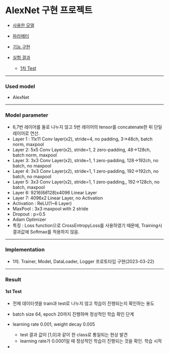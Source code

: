 # AlexNet 구현 프로젝트

* [사용한 모델](#Used-model)
* [파라메터](#Model-parameter)

* [기능 구현](#Implementation)
* [실험 결과](#Result)
 	* [1차 Test](#1st-Test)
 
---
### Used model
 - AlexNet
---
### Model parameter
 - 6,7번 레이어를 둘로 나누지 않고 5번 레이어의 tensor를 concatenate한 뒤 단일 레이어로 연산.
 - Layer 1 : 11x11 Conv layer(x2), stride=4, no padding, 3->48ch, batch norm, maxpool
 - Layer 2: 5x5 Conv Layer(x2), stride=1, 2 zero-padding, 48->128ch, batch norm, maxpool
 - Layer 3: 3x3 Conv Layer(x2), stride=1, 1 zero-padding, 128->192ch, no batch, no maxpool
 - Layer 4: 3x3 Conv Layer(x2), stride=1, 1 zero-padding, 192->192ch, no batch, no maxpool
 - Layer 5: 3x3 Conv Layer(x2), stride=1, 1 zero-padding,, 192->128ch, no batch, maxpool
 - Layer 6: 9216(6*6*128)x4096 Linear Layer
 - Layer 7: 4096x2 Linear Layer, no Activation
 - Activation : ReLU(1~6 Layer)
 - MaxPool : 3x3 maxpool with 2 stride
 - Dropout : p=0.5
 - Adam Optimizer
 - 특징 : Loss function으로 CrossEntropyLoss를 사용하였기 때문에, Training시 결과값에 Softmax를 적용하지 않음.


---
### Implementation
 - 1차. Trainer, Model, DataLoader, Logger 프로토타입 구현(2023-03-22)



---
### Result
#### 1st Test
 - 전체 데이터셋을 train과 test로 나누지 않고 학습이 진행되는지 확인하는 용도
 - batch size 64, epoch 20까지 진행하며 정상적인 학습 확인 단계
 - learning rate 0.001, weight decay 0.005
 	- test 결과 값이 [1,0]과 같이 한 class로 통일되는 현상 발견
	- learning rate가 0.0001일 때 정상적인 학습이 진행되는 것을 확인. 학습 시작


 -